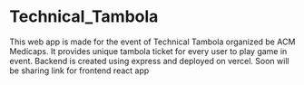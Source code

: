 # Technical_Tambola
This web app is made for the event of Technical Tambola organized be ACM Medicaps.
It provides unique tambola ticket for every user to play game in event.
Backend is created using express and deployed on vercel. Soon will be sharing link for frontend react app
